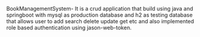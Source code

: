 BookManagementSystem- It is a crud application that build using java and springboot with mysql as production database and h2 as testing database that
 allows user to add search delete update get etc and also implemented role based authentication using jason-web-token.
